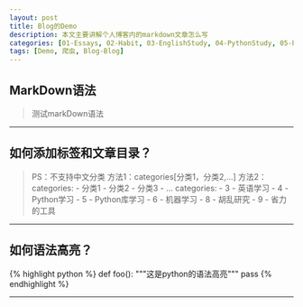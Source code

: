 ```yaml
---
layout: post
title: Blog的Demo
description: 本文主要讲解个人博客内的markdown文章怎么写
categories: [01-Essays, 02-Habit, 03-EnglishStudy, 04-PythonStudy, 05-PythonLib, 06-MachineLearn, 07-RandomRearch, 08-Tools]
tags: [Demo, 爬虫, Blog-Blog]
---
```


## MarkDown语法
> 测试markDown语法

---

## 如何添加标签和文章目录？
>PS：不支持中文分类
> 方法1：categories[分类1，分类2,...]
> 方法2：categories:
>            - 分类1
>            - 分类2
>            - 分类3
>            - ...
>        categories:
>            - 3 - 英语学习
>            - 4 - Python学习
>            - 5 - Python库学习
>            - 6 - 机器学习
>            - 8 - 胡乱研究
>            - 9 - 省力的工具

---

## 如何语法高亮？
{% highlight python %}
def foo():
  """这是python的语法高亮"""
  pass
{% endhighlight %}

---
